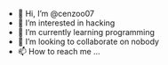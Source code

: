 - 👋 Hi, I’m @cenzoo07
- 👀 I’m interested in hacking
- 🌱 I’m currently learning programming
- 💞️ I’m looking to collaborate on nobody
- 📫 How to reach me ...

<!---
cenzoo07/cenzoo07 is a ✨ special ✨ repository because its `README.md` (this file) appears on your GitHub profile.
You can click the Preview link to take a look at your changes.
--->
